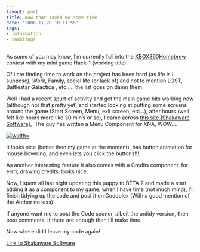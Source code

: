 ```yaml
---
layout: post
title: Now that saved me some time
date: '2006-11-28 10:11:55'
tags:
- information
- ramblings
---
```


As some of you may&nbsp;know, I’m currently full into the [XBOX360Homebrew](http://xbox360homebrew.com/default.aspx) contest&nbsp;with my mini game Hack-1 (working title).

Of Late finding time to work on the project has been hard (as life is I suppose), Work, Family, social life (or lack of) and not to mention LOST, Battlestar Galactica , etc….. the list goes on damn them.

Well I had a recent spurt of activity and got the main game bits working now (although not that pretty yet) and started looking at putting some screens around the game (Start Screen, Menu, exit screen, etc…), after hours (well felt like hours more like 30 min’s or so), I came across [this site (Shakaware Software).](http://www.shakaware.com/ "Shakaware Software")&nbsp; The guy has written a Menu Component for XNA, WOW….

[![ width=](http://tk2.storage.msn.com/x1pb4lnKEHD-4CJQOyvlqmI51Rc6D1cW51ePdeTP68-sLB-T-oz4rahMAvwzmOZ5UmZWtptMStOL5Sl0RdKXn_amLlIFo_bOEwkutG-Xa9mFuMCFTidd0xjtka2zCLiTDhLsJLcJyaiQOd25TGi1v6bfw)](http://tk2.storage.msn.com/x1pb4lnKEHD-4CJQOyvlqmI51Rc6D1cW51ePdeTP68-sLDw9X5Cn66tN0PY2CzRkCehuyJn9XceJ5Ma9-nMgx8pKUHGqmaCCnx49PYxhdnJFkE5gnxAy0RBYg1WWBwAStBqCK7AnFQpSTgjSCnmb_cW0w)

It looks nice (better then my game at the moment), has button animation for mouse hovering, and even lets you click the buttons!!!.

As another interesting feature it also comes with a Credits component, for errrr, drawing credits, looks nice.

Now, I spent all last night updating this puppy to BETA 2 and made a start adding it as a component to my game, when I have time (not much mind), i’ll finish tidying up the code and post it on Codeplex (With a good mention of the Author no less).

If anyone want me to post the Code sooner, albeit the untidy version, then post comments, if there are enough then I’ll make time.

Now where did I leave my code again!

[Link to Shakaware Software](http://www.shakaware.com/)

